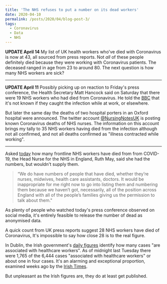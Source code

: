 ```yaml
---
title: 'The NHS refuses to put a number on its dead workers'
date: 2020-04-10
permalink: /posts/2020/04/blog-post-3/
tags:
  - Coronavirus
  - Data
  - NHS
---
```


**UPDATE April 14**
My list of UK health workers who've died with Coronavirus is now at 43, all sourced from press reports. Not *all* of these people definitely died because they were working with Coronavirus patients. The deceased ranged in age from 23 to around 80. The next question is how many NHS workers are sick?

-----

**UPDATE April 11**
Possibly picking up on reaction to Friday's press conference, the Health Secretary Matt Hancock said on Saturday that there were 19 NHS workers who had died from Coronavirus.
He told the [BBC](https://www.bbc.co.uk/news/uk-52252470) that it's not known if they caught the infection while at work, or elsewhere.

But later the same day the deaths of two hospital porters in an Oxford hospital were announced. The twitter account [@NursingNotesUK](https://twitter.com/NursingNotesUK) is posting known Coronavirus deaths of NHS nurses. The information on this account brings my tally to 35 NHS workers having died from the infection although not all confirmed, and not all deaths confirmed as "illness contracted while working".

-----

Asked [today](https://www.youtube.com/watch?v=bThgg_U2h7A#t=41m30s) how many frontline NHS workers have died from from COVID-19, the Head Nurse for the NHS in England, Ruth May, said she had the numbers, but wouldn't supply them.

>“We do have numbers of people that have died, whether they’re nurses, midwives, health care assistants, doctors.
It would be inappropriate for me right now to go into listing them and numbering them because we haven’t got, necessarily,
all of the position across England with all of the people’s families giving us the permission to talk about them."

As plenty of people who watched today's press conference observed on social media, it's entirely feasible to release the number of dead as anonymised data.

A quick count from UK press reports suggest 28 NHS workers have died of Coronavirus, It's impossible to say how close 28 is to the real figure.

In Dublin, the Irish government's [daily figures](https://www.gov.ie/en/publication/695f10-an-analysis-of-the-6444-cases-of-covid-19-in-ireland-as-of-tuesday-7/) identify how many cases "are associated with healthcare workers". As of midnight last Tuesday
there were 1,765 of the 6,444 cases "associated with healthcare workers" or about one in four cases. It's an alarming and exceptional proportion, examined weeks ago by the
[Irish Times](https://www.irishtimes.com/news/health/why-are-25-of-confirmed-covid-19-cases-health-workers-1.4213198).

But unpleasant as the Irish figures are, they do at least get published.
